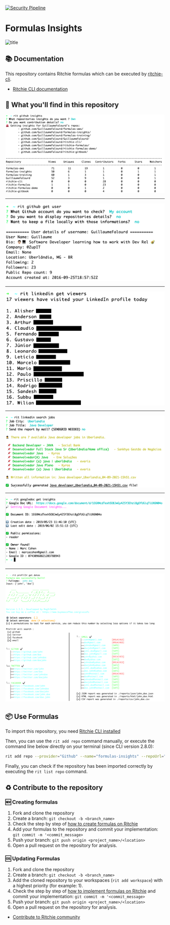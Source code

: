 [![Security Pipeline](https://github.com/GuillaumeFalourd/formulas-insights/actions/workflows/security_pipeline.yml/badge.svg)](https://github.com/GuillaumeFalourd/formulas-insights/actions/workflows/security_pipeline.yml)

# Formulas Insights

![title](https://user-images.githubusercontent.com/22433243/119176109-11d8e600-ba41-11eb-8ed7-c917ab061e56.png)

## 📚 Documentation

This repository contains Ritchie formulas which can be executed by [ritchie-cli](https://github.com/ZupIT/ritchie-cli).

- [Ritchie CLI documentation](https://docs.ritchiecli.io)

## 🔎 What you'll find in this repository

![Demo Github](/docs/img/rit-github-insights.png)

***

![Demo Github](/docs/img/rit-github-get-user.png)

***

![Demo LinkedIn Viewers](/docs/img/rit-linkedin-get-viewers.png)

***

![Demo Linkedin Jobs](/docs/img/rit-linkedin-search-jobs.png)

***

![Demo Google Docs](/docs/img/rit-googledoc-get-insights.png)

***

![Demo Profil3r 1.3.3](/docs/img/rit-profil3r-get-datas.png)

## 📦 Use Formulas

To import this repository, you need [Ritchie CLI installed](https://docs.ritchiecli.io/getting-started/installation)

Then, you can use the `rit add repo` command manually, or execute the command line below directly on your terminal (since CLI version 2.8.0):

```bash
rit add repo --provider="Github" --name="formulas-insights" --repoUrl="https://github.com/GuillaumeFalourd/formulas-insights" --priority=1
```

Finally, you can check if the repository has been imported correctly by executing the `rit list repo` command.

## ♻️ Contribute to the repository

### 🆕 Creating formulas

1. Fork and clone the repository
2. Create a branch: `git checkout -b <branch_name>`
3. Check the step by step of [how to create formulas on Ritchie](https://docs.ritchiecli.io/tutorials/formulas/how-to-create-formulas)
4. Add your formulas to the repository
and commit your implementation: `git commit -m '<commit_message>`
5. Push your branch: `git push origin <project_name>/<location>`
6. Open a pull request on the repository for analysis.

### 🆒 Updating Formulas

1. Fork and clone the repository
2. Create a branch: `git checkout -b <branch_name>`
3. Add the cloned repository to your workspaces (`rit add workspace`) with a highest priority (for example: 1).
4. Check the step by step of [how to implement formulas on Ritchie](https://docs.ritchiecli.io/tutorials/formulas/how-to-implement-a-formula)
and commit your implementation: `git commit -m '<commit_message>`
5. Push your branch: `git push origin <project_name>/<location>`
6. Open a pull request on the repository for analysis.

- [Contribute to Ritchie community](https://github.com/ZupIT/ritchie-formulas/blob/master/CONTRIBUTING.md)

